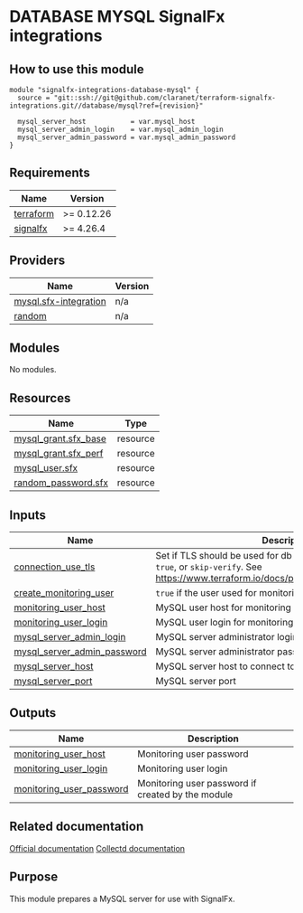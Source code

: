 # DATABASE MYSQL SignalFx integrations

## How to use this module

```
module "signalfx-integrations-database-mysql" {
  source = "git::ssh://git@github.com/claranet/terraform-signalfx-integrations.git//database/mysql?ref={revision}"

  mysql_server_host           = var.mysql_host
  mysql_server_admin_login    = var.mysql_admin_login
  mysql_server_admin_password = var.mysql_admin_password
}

```

<!-- BEGIN_TF_DOCS -->
## Requirements

| Name | Version |
|------|---------|
| <a name="requirement_terraform"></a> [terraform](#requirement\_terraform) | >= 0.12.26 |
| <a name="requirement_signalfx"></a> [signalfx](#requirement\_signalfx) | >= 4.26.4 |

## Providers

| Name | Version |
|------|---------|
| <a name="provider_mysql.sfx-integration"></a> [mysql.sfx-integration](#provider\_mysql.sfx-integration) | n/a |
| <a name="provider_random"></a> [random](#provider\_random) | n/a |

## Modules

No modules.

## Resources

| Name | Type |
|------|------|
| [mysql_grant.sfx_base](https://registry.terraform.io/providers/hashicorp/mysql/latest/docs/resources/grant) | resource |
| [mysql_grant.sfx_perf](https://registry.terraform.io/providers/hashicorp/mysql/latest/docs/resources/grant) | resource |
| [mysql_user.sfx](https://registry.terraform.io/providers/hashicorp/mysql/latest/docs/resources/user) | resource |
| [random_password.sfx](https://registry.terraform.io/providers/hashicorp/random/latest/docs/resources/password) | resource |

## Inputs

| Name | Description | Type | Default | Required |
|------|-------------|------|---------|:--------:|
| <a name="input_connection_use_tls"></a> [connection\_use\_tls](#input\_connection\_use\_tls) | Set if TLS should be used for db connection. One of `false`, `true`, or `skip-verify`. See https://www.terraform.io/docs/providers/mysql/index.html#tls | `string` | `"false"` | no |
| <a name="input_create_monitoring_user"></a> [create\_monitoring\_user](#input\_create\_monitoring\_user) | `true` if the user used for monitoring should be created | `bool` | `true` | no |
| <a name="input_monitoring_user_host"></a> [monitoring\_user\_host](#input\_monitoring\_user\_host) | MySQL user host for monitoring | `string` | `"%"` | no |
| <a name="input_monitoring_user_login"></a> [monitoring\_user\_login](#input\_monitoring\_user\_login) | MySQL user login for monitoring | `string` | `"sfx"` | no |
| <a name="input_mysql_server_admin_login"></a> [mysql\_server\_admin\_login](#input\_mysql\_server\_admin\_login) | MySQL server administrator login | `string` | n/a | yes |
| <a name="input_mysql_server_admin_password"></a> [mysql\_server\_admin\_password](#input\_mysql\_server\_admin\_password) | MySQL server administrator password | `string` | n/a | yes |
| <a name="input_mysql_server_host"></a> [mysql\_server\_host](#input\_mysql\_server\_host) | MySQL server host to connect to | `string` | n/a | yes |
| <a name="input_mysql_server_port"></a> [mysql\_server\_port](#input\_mysql\_server\_port) | MySQL server port | `number` | `"3306"` | no |

## Outputs

| Name | Description |
|------|-------------|
| <a name="output_monitoring_user_host"></a> [monitoring\_user\_host](#output\_monitoring\_user\_host) | Monitoring user password |
| <a name="output_monitoring_user_login"></a> [monitoring\_user\_login](#output\_monitoring\_user\_login) | Monitoring user login |
| <a name="output_monitoring_user_password"></a> [monitoring\_user\_password](#output\_monitoring\_user\_password) | Monitoring user password if created by the module |
<!-- END_TF_DOCS -->

## Related documentation

[Official documentation](https://docs.signalfx.com/en/latest/integrations/integrations-reference/integrations.mysql.html)
[Collectd documentation](https://collectd.org/wiki/index.php/Plugin:MySQL)

## Purpose

This module prepares a MySQL server for use with SignalFx.
